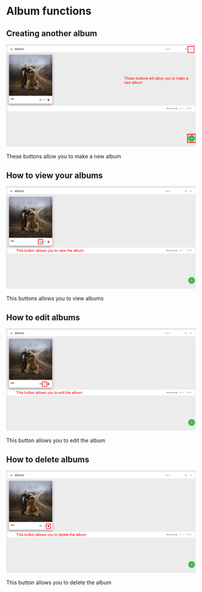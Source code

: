 # Album functions

## Creating another album

![adass](./gallery1.png)

These buttons allow you to make a new album

## How to view your albums

![adass](./gallery2.png)

This buttons allows you to view albums

## How to edit albums

![adass](./gallery3.png)

This button allows you to edit the album

## How to delete albums

![adass](./gallery4.png)

This button allows you to delete the album